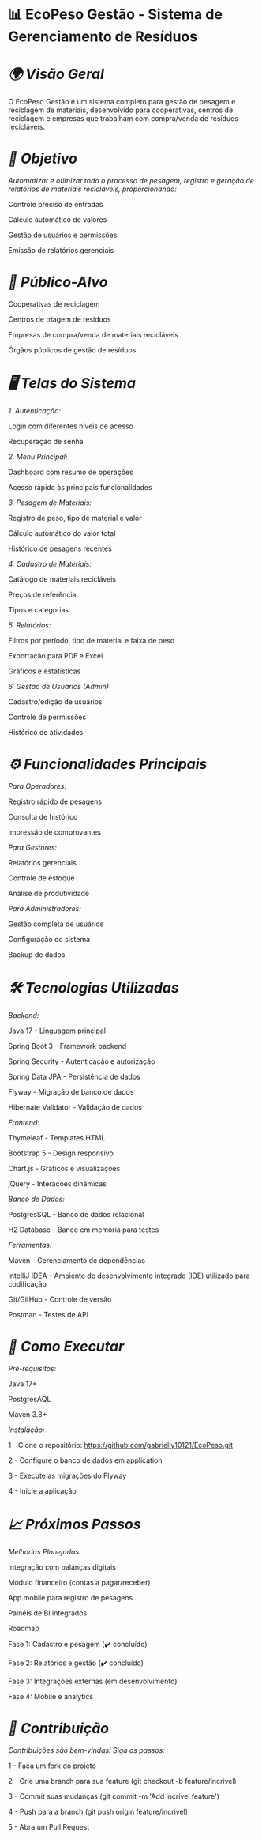 # 📊 EcoPeso Gestão - Sistema de Gerenciamento de Resíduos

# *🌍 Visão Geral*

O EcoPeso Gestão é um sistema completo para gestão de pesagem e reciclagem de materiais, desenvolvido para cooperativas, centros de reciclagem e empresas que trabalham com compra/venda de resíduos recicláveis.

# *🎯 Objetivo*

*Automatizar e otimizar todo o processo de pesagem, registro e geração de relatórios de materiais recicláveis, proporcionando:*

Controle preciso de entradas

Cálculo automático de valores

Gestão de usuários e permissões

Emissão de relatórios gerenciais


 # *👥 Público-Alvo*

Cooperativas de reciclagem

Centros de triagem de resíduos

Empresas de compra/venda de materiais recicláveis

Órgãos públicos de gestão de resíduos

 # *🖥️ Telas do Sistema*
 

*1. Autenticação:*

Login com diferentes níveis de acesso

Recuperação de senha


*2. Menu Principal:*

Dashboard com resumo de operações

Acesso rápido às principais funcionalidades


*3. Pesagem de Materiais:*

Registro de peso, tipo de material e valor

Cálculo automático do valor total

Histórico de pesagens recentes


*4. Cadastro de Materiais:*

Catálogo de materiais recicláveis

Preços de referência

Tipos e categorias


*5. Relatórios:*

Filtros por período, tipo de material e faixa de peso

Exportação para PDF e Excel

Gráficos e estatísticas


*6. Gestão de Usuários (Admin):*

Cadastro/edição de usuários

Controle de permissões

Histórico de atividades


# *⚙️ Funcionalidades Principais*

*Para Operadores:*

Registro rápido de pesagens

Consulta de histórico

Impressão de comprovantes

*Para Gestores:*

Relatórios gerenciais

Controle de estoque

Análise de produtividade

*Para Administradores:*

Gestão completa de usuários

Configuração do sistema

Backup de dados

# *🛠️ Tecnologias Utilizadas*

*Backend:*


Java 17 - Linguagem principal

Spring Boot 3 - Framework backend

Spring Security - Autenticação e autorização

Spring Data JPA - Persistência de dados

Flyway - Migração de banco de dados

Hibernate Validator - Validação de dados



*Frontend:*



Thymeleaf - Templates HTML

Bootstrap 5 - Design responsivo

Chart.js - Gráficos e visualizações

jQuery - Interações dinâmicas



*Banco de Dados:*



PostgresSQL - Banco de dados relacional

H2 Database - Banco em memória para testes



*Ferramentas:*


Maven - Gerenciamento de dependências

IntelliJ IDEA - Ambiente de desenvolvimento integrado (IDE) utilizado para codificação

Git/GitHub - Controle de versão

Postman - Testes de API


# *🚀 Como Executar*



*Pré-requisitos:*


Java 17+

PostgresAQL 

Maven 3.8+



*Instalação:*


1 - Clone o repositório: https://github.com/gabrielly10121/EcoPeso.git

2 - Configure o banco de dados em application

3 - Execute as migrações do Flyway

4 - Inicie a aplicação

# *📈 Próximos Passos*

*Melhorias Planejadas:*

Integração com balanças digitais

Módulo financeiro (contas a pagar/receber)

App mobile para registro de pesagens

Painéis de BI integrados

Roadmap


Fase 1: Cadastro e pesagem (✔️ concluído)

Fase 2: Relatórios e gestão (✔️ concluído)

Fase 3: Integrações externas (em desenvolvimento)

Fase 4: Mobile e analytics


# *🤝 Contribuição*

*Contribuições são bem-vindas! Siga os passos:*

1 - Faça um fork do projeto

2 - Crie uma branch para sua feature (git checkout -b feature/incrivel)

3 - Commit suas mudanças (git commit -m 'Add incrível feature')

4 - Push para a branch (git push origin feature/incrivel)

5 - Abra um Pull Request

